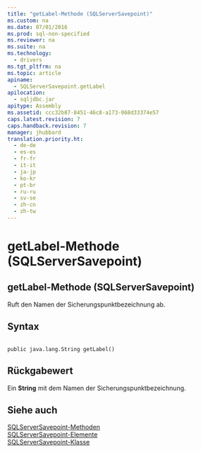 ```yaml
---
title: "getLabel-Methode (SQLServerSavepoint)"
ms.custom: na
ms.date: 07/01/2016
ms.prod: sql-non-specified
ms.reviewer: na
ms.suite: na
ms.technology: 
  - drivers
ms.tgt_pltfrm: na
ms.topic: article
apiname: 
  - SQLServerSavepoint.getLabel
apilocation: 
  - sqljdbc.jar
apitype: Assembly
ms.assetid: ccc32b87-8451-46c8-a173-068d33374e57
caps.latest.revision: 7
caps.handback.revision: 7
manager: jhubbard
translation.priority.ht: 
  - de-de
  - es-es
  - fr-fr
  - it-it
  - ja-jp
  - ko-kr
  - pt-br
  - ru-ru
  - sv-se
  - zh-cn
  - zh-tw
---
```

# getLabel-Methode (SQLServerSavepoint)
    
## getLabel\-Methode \(SQLServerSavepoint\)  
 Ruft den Namen der Sicherungspunktbezeichnung ab.  
  
## Syntax  
  
```  
  
public java.lang.String getLabel()  
```  
  
## Rückgabewert  
 Ein **String** mit dem Namen der Sicherungspunktbezeichnung.  
  
## Siehe auch  
 [SQLServerSavepoint-Methoden](../content/SQLServerSavepoint-Methods.md)   
 [SQLServerSavepoint-Elemente](../content/SQLServerSavepoint-Members.md)   
 [SQLServerSavepoint-Klasse](../content/SQLServerSavepoint-Class.md)  
  
  